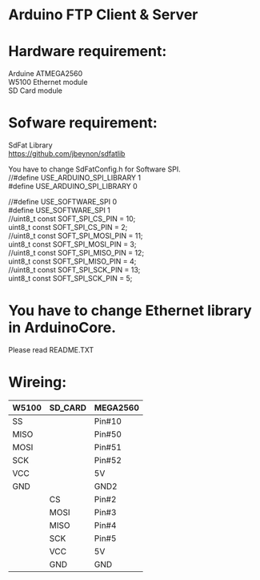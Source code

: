 # Arduino FTP Client & Server   

# Hardware requirement:   
Arduine ATMEGA2560   
W5100 Ethernet module   
SD Card module   

# Sofware requirement:    
SdFat Library   
https://github.com/jbeynon/sdfatlib   

You have to change SdFatConfig.h for Software SPI.   
 //#define USE_ARDUINO_SPI_LIBRARY 1   
 #define USE_ARDUINO_SPI_LIBRARY 0   

 //#define USE_SOFTWARE_SPI 0   
 #define USE_SOFTWARE_SPI 1   
 //uint8_t const SOFT_SPI_CS_PIN = 10;   
 uint8_t const SOFT_SPI_CS_PIN = 2;   
 //uint8_t const SOFT_SPI_MOSI_PIN = 11;   
 uint8_t const SOFT_SPI_MOSI_PIN = 3;   
 //uint8_t const SOFT_SPI_MISO_PIN = 12;   
 uint8_t const SOFT_SPI_MISO_PIN = 4;   
 //uint8_t const SOFT_SPI_SCK_PIN = 13;   
 uint8_t const SOFT_SPI_SCK_PIN = 5;   


# You have to change Ethernet library in ArduinoCore.   
Please read README.TXT   

# Wireing:   

|W5100|SD_CARD|MEGA2560
|-----|-------|--------|
|SS||Pin#10|
|MISO||Pin#50|
|MOSI||Pin#51|
|SCK||Pin#52|
|VCC||5V|
|GND||GND2|
||CS|Pin#2|
||MOSI|Pin#3|
||MISO|Pin#4|
||SCK|Pin#5|
||VCC|5V|
||GND|GND|

